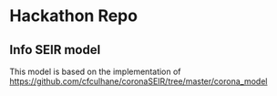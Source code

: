 # Hackathon Repo

## Info SEIR model
This model is based on the implementation of https://github.com/cfculhane/coronaSEIR/tree/master/corona_model
